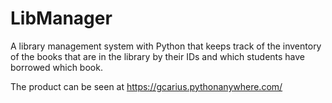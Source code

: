 # LibManager
A library management system with Python that keeps track of the inventory of the books that are in the library by their IDs and which students have borrowed which book.

The product can be seen at https://gcarius.pythonanywhere.com/
